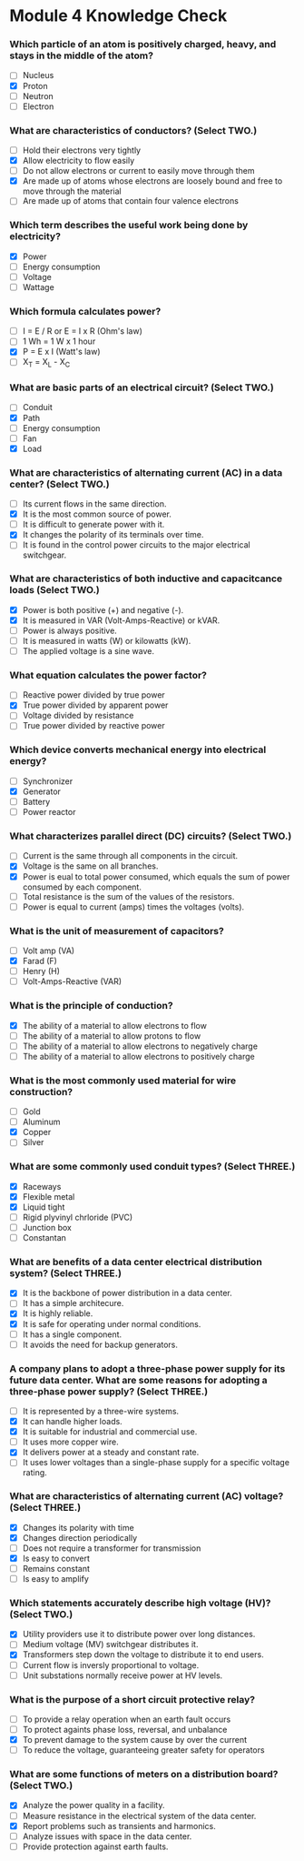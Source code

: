 # Module 4 Knowledge Check

### Which particle of an atom is positively charged, heavy, and stays in the middle of the atom?

- [ ] Nucleus
- [X] Proton
- [ ] Neutron
- [ ] Electron

### What are characteristics of conductors? (Select TWO.)

- [ ] Hold their electrons very tightly
- [X] Allow electricity to flow easily
- [ ] Do not allow electrons or current to easily move through them
- [X] Are made up of atoms whose electrons are loosely bound and free to move through the material
- [ ] Are made up of atoms that contain four valence electrons

### Which term describes the useful work being done by electricity?

- [X] Power
- [ ] Energy consumption
- [ ] Voltage
- [ ] Wattage

### Which formula calculates power?

- [ ] I = E / R or E = I x R (Ohm's law)
- [ ] 1 Wh = 1 W x 1 hour
- [X] P = E x I (Watt's law)
- [ ] X<sub>T</sub> = X<sub>L</sub> - X<sub>C</sub>

### What are basic parts of an electrical circuit? (Select TWO.)

- [ ] Conduit
- [X] Path
- [ ] Energy consumption
- [ ] Fan
- [X] Load

### What are characteristics of alternating current (AC) in a data center? (Select TWO.)

- [ ] Its current flows in the same direction.
- [X] It is the most common source of power.
- [ ] It is difficult to generate power with it.
- [X] It changes the polarity of its terminals over time.
- [ ] It is found in the control power circuits to the major electrical switchgear.

### What are characteristics of both inductive and capacitcance loads (Select TWO.)

- [X] Power is both positive (+) and negative (-).
- [X] It is measured in VAR (Volt-Amps-Reactive) or kVAR.
- [ ] Power is always positive.
- [ ] It is measured in watts (W) or kilowatts (kW).
- [ ] The applied voltage is a sine wave.

### What equation calculates the power factor?

- [ ] Reactive power divided by true power
- [X] True power divided by apparent power
- [ ] Voltage divided by resistance
- [ ] True power divided by reactive power

### Which device converts mechanical energy into electrical energy?

- [ ] Synchronizer
- [X] Generator
- [ ] Battery
- [ ] Power reactor

### What characterizes parallel direct  (DC) circuits? (Select TWO.)

- [ ] Current is the same through all components in the circuit.
- [X] Voltage is the same on all branches.
- [X] Power is eual to total power consumed, which equals the sum of power consumed by each component.
- [ ] Total resistance is the sum of the values of the resistors.
- [ ] Power is equal to current (amps) times the voltages (volts).

### What is the unit of measurement of capacitors?

- [ ] Volt amp (VA)
- [X] Farad (F)
- [ ] Henry (H)
- [ ] Volt-Amps-Reactive (VAR)

### What is the principle of conduction?

- [X] The ability of a material to allow electrons to flow
- [ ] The ability of a material to allow protons to flow
- [ ] The ability of a material to allow electrons to negatively charge
- [ ] The ability of a material to allow electrons to positively charge

### What is the most commonly used material for wire construction?

- [ ] Gold
- [ ] Aluminum
- [X] Copper
- [ ] Silver

### What are some commonly used conduit types? (Select THREE.)

- [X] Raceways
- [X] Flexible metal
- [X] Liquid tight
- [ ] Rigid plyvinyl chrloride (PVC)
- [ ] Junction box
- [ ] Constantan

### What are benefits of a data center electrical distribution system? (Select THREE.)

- [X] It is the backbone of power distribution in a data center.
- [ ] It has a simple architecure.
- [X] It is highly reliable.
- [X] It is safe for operating under normal conditions.
- [ ] It has a single component.
- [ ] It avoids the need for backup generators.

### A company plans to adopt a three-phase power supply for its future data center. What are some reasons for adopting a three-phase power supply? (Select THREE.)

- [ ] It is represented by a three-wire systems.
- [X] It can handle higher loads.
- [X] It is suitable for industrial and commercial use.
- [ ] It uses more copper wire.
- [X] It delivers power at a steady and constant rate.
- [ ] It uses lower voltages than a single-phase supply for a specific voltage rating.

### What are characteristics of alternating current (AC) voltage? (Select THREE.)

- [X] Changes its polarity with time
- [X] Changes direction periodically
- [ ] Does not require a transformer for transmission
- [X] Is easy to convert
- [ ] Remains constant
- [ ] Is easy to amplify

### Which statements accurately describe high voltage (HV)? (Select TWO.)

- [X] Utility providers use it to distribute power over long distances.
- [ ] Medium voltage (MV) switchgear distributes it.
- [X] Transformers step down the voltage to distribute it to end users.
- [ ] Current flow is inversly proportional to voltage.
- [ ] Unit substations normally receive power at HV levels.

### What is the purpose of a short circuit protective relay?

- [ ] To provide a relay operation when an earth fault occurs
- [ ] To protect againts phase loss, reversal, and unbalance
- [X] To prevent damage to the system cause by over the current
- [ ] To reduce the voltage, guaranteeing greater safety for operators

### What are some functions of meters on a distribution board? (Select TWO.)

- [X] Analyze the power quality in a facility.
- [ ] Measure resistance in the electrical system of the data center.
- [X] Report problems such as transients and harmonics.
- [ ] Analyze issues with space in the data center.
- [ ] Provide protection against earth faults.